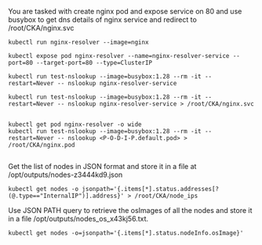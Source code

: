 

You are tasked with create nginx pod and expose service on 80 and use 
busybox to get dns details of nginx service and redirect to /root/CKA/nginx.svc


```
kubectl run nginx-resolver --image=nginx

kubectl expose pod nginx-resolver --name=nginx-resolver-service --port=80 --target-port=80 --type=ClusterIP

kubectl run test-nslookup --image=busybox:1.28 --rm -it --restart=Never -- nslookup nginx-resolver-service

kubectl run test-nslookup --image=busybox:1.28 --rm -it --restart=Never -- nslookup nginx-resolver-service > /root/CKA/nginx.svc

 
kubectl get pod nginx-resolver -o wide
kubectl run test-nslookup --image=busybox:1.28 --rm -it --restart=Never -- nslookup <P-O-D-I-P.default.pod> > /root/CKA/nginx.pod


```

Get the list of nodes in JSON format and store it in a file at /opt/outputs/nodes-z3444kd9.json


```
kubectl get nodes -o jsonpath='{.items[*].status.addresses[?(@.type=="InternalIP")].address}' > /root/CKA/node_ips

```


Use JSON PATH query to retrieve the osImages of all the nodes and store it in a file /opt/outputs/nodes_os_x43kj56.txt.

```
kubectl get nodes -o=jsonpath='{.items[*].status.nodeInfo.osImage}'
```
